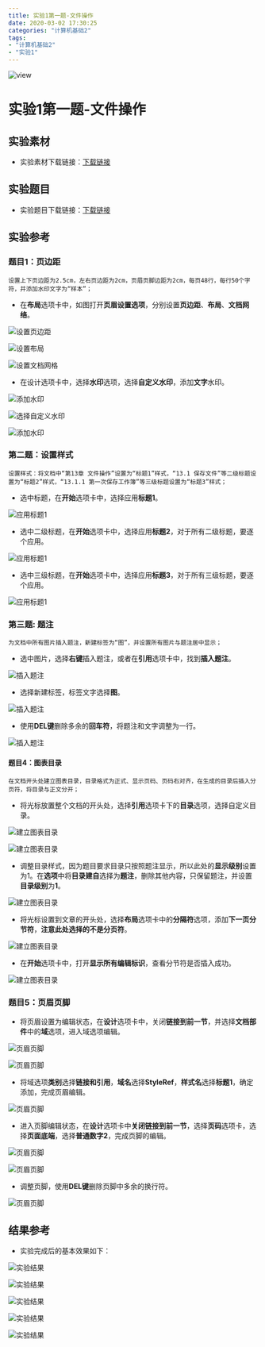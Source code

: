 ```yaml
---
title: 实验1第一题-文件操作
date: 2020-03-02 17:30:25
categories: "计算机基础2"
tags:
- "计算机基础2"
- "实验1"
---
```


![view](./实验1第一题-文件操作/view.jpg)

<!--more-->

# 实验1第一题-文件操作

## 实验素材

- 实验素材下载链接：[下载链接](/download/实验1第一题素材.docx)

## 实验题目

- 实验题目下载链接：[下载链接](/download/实验1第一题题目.docx)

## 实验参考

### 题目1：页边距

`设置上下页边距为2.5cm，左右页边距为2cm，页眉页脚边距为2cm，每页48行，每行50个字符，并添加水印文字为“样本”； `

- 在**布局**选项卡中，如图打开**页眉设置选项**，分别设置**页边距**、**布局**、**文档网络**。

![设置页边距](./实验1第一题-文件操作/第一题步骤1.png)

![设置布局](./实验1第一题-文件操作/第一题步骤2.png)

![设置文档网格](./实验1第一题-文件操作/第一题步骤3.png)

- 在设计选项卡中，选择**水印**选项，选择**自定义水印**，添加**文字**水印。

![添加水印](./实验1第一题-文件操作/第一题步骤4.png)

![选择自定义水印](./实验1第一题-文件操作/第一题步骤5.png)

![添加水印](./实验1第一题-文件操作/第一题步骤6.png)

### 第二题：设置样式

`设置样式：将文档中“第13章 文件操作”设置为“标题1”样式，“13.1 保存文件”等二级标题设置为“标题2”样式，“13.1.1 第一次保存工作簿”等三级标题设置为“标题3”样式；`

- 选中标题，在**开始**选项卡中，选择应用**标题1**。

![应用标题1](./实验1第一题-文件操作/第二题步骤1.png)

- 选中二级标题，在**开始**选项卡中，选择应用**标题2**，对于所有二级标题，要逐个应用。

![应用标题1](./实验1第一题-文件操作/第二题步骤2.png)

- 选中三级标题，在**开始**选项卡中，选择应用**标题3**，对于所有三级标题，要逐个应用。

![应用标题1](./实验1第一题-文件操作/第二题步骤3.png)

### 第三题: 题注

`为文档中所有图片插入题注，新建标签为“图”，并设置所有图片与题注居中显示；`

- 选中图片，选择**右键**插入题注，或者在**引用**选项卡中，找到**插入题注**。

![插入题注](./实验1第一题-文件操作/第三题步骤1.png)

- 选择新建标签，标签文字选择**图**。

![插入题注](./实验1第一题-文件操作/第三题步骤2.png)

- 使用**DEL键**删除多余的**回车符**，将题注和文字调整为一行。

![插入题注](./实验1第一题-文件操作/第三题步骤3.png)

#### 题目4：图表目录

`在文档开头处建立图表目录，目录格式为正式、显示页码、页码右对齐，在生成的目录后插入分页符，将目录与正文分开；`

- 将光标放置整个文档的开头处，选择**引用**选项卡下的**目录**选项，选择自定义目录。

![建立图表目录](./实验1第一题-文件操作/第四题步骤1.png)

![建立图表目录](./实验1第一题-文件操作/第四题步骤3.png)

- 调整目录样式，因为题目要求目录只按照题注显示，所以此处的**显示级别**设置为1。在**选项**中将**目录建自**选择为**题注**，删除其他内容，只保留题注，并设置**目录级别**为**1**。

![建立图表目录](./实验1第一题-文件操作/第四题步骤4.png)

- 将光标设置到文章的开头处，选择**布局**选项卡中的**分隔符**选项，添加**下一页分节符**，**注意此处选择的不是分页符**。

![建立图表目录](./实验1第一题-文件操作/第四题步骤6.png)

- 在**开始**选项卡中，打开**显示所有编辑标识**，查看分节符是否插入成功。

![建立图表目录](./实验1第一题-文件操作/第四题步骤7.png)

### 题目5：页眉页脚

- 将页眉设置为编辑状态，在**设计**选项卡中，关闭**链接到前一节**，并选择**文档部件**中的**域**选项，进入域选项编辑。

![页眉页脚](./实验1第一题-文件操作/第五题步骤1.png)

![页眉页脚](./实验1第一题-文件操作/第五题步骤2.png)

- 将域选项**类别**选择**链接和引用**，**域名**选择**StyleRef**，**样式名**选择**标题1**，确定添加，完成页眉编辑。

![页眉页脚](./实验1第一题-文件操作/第五题步骤3.png)

- 进入页脚编辑状态，在**设计**选项卡中**关闭链接到前一节**，选择**页码**选项卡，选择**页面底端**，选择**普通数字2**，完成页脚的编辑。

![页眉页脚](./实验1第一题-文件操作/第五题步骤4.png)

![页眉页脚](./实验1第一题-文件操作/第五题步骤5.png)

- 调整页脚，使用**DEL键**删除页脚中多余的换行符。

![页眉页脚](./实验1第一题-文件操作/第五题步骤6.png)

## 结果参考

- 实验完成后的基本效果如下：

![实验结果](./实验1第一题-文件操作/效果1.png)

![实验结果](./实验1第一题-文件操作/效果2.png)

![实验结果](./实验1第一题-文件操作/效果3.png)

![实验结果](./实验1第一题-文件操作/效果4.png)

![实验结果](./实验1第一题-文件操作/效果5.png)